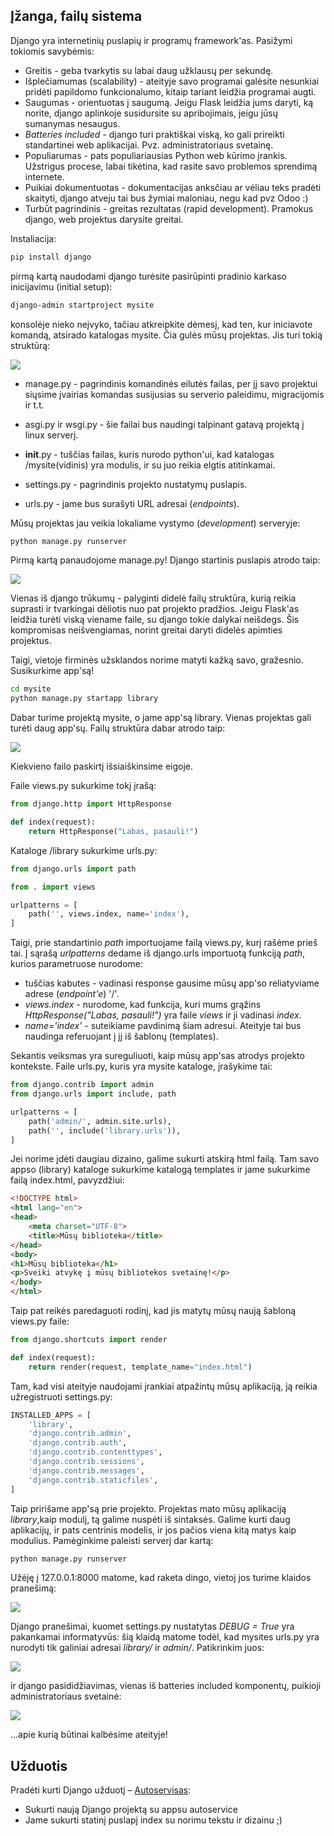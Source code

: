## Įžanga, failų sistema

Django yra internetinių puslapių ir programų framework'as. Pasižymi tokiomis savybėmis:

* Greitis - geba tvarkytis su labai daug užklausų per sekundę.
* Išplečiamumas (scalability) - ateityje savo programai galėsite nesunkiai pridėti papildomo funkcionalumo, kitaip tariant leidžia programai augti.
* Saugumas - orientuotas į saugumą. Jeigu Flask leidžia jums daryti, ką norite, django aplinkoje susidursite su apribojimais, jeigu jūsų sumanymas nesaugus.
* *Batteries included* - django turi praktiškai viską, ko gali prireikti standartinei web aplikacijai. Pvz. administratoriaus svetainę.
* Populiarumas - pats populiariausias Python web kūrimo įrankis. Užstrigus procese, labai tikėtina, kad rasite savo problemos sprendimą internete.
* Puikiai dokumentuotas - dokumentacijas anksčiau ar vėliau teks pradėti skaityti, django atveju tai bus žymiai maloniau, negu kad pvz Odoo :)
* Turbūt pagrindinis - greitas rezultatas (rapid development). Pramokus django, web projektus darysite greitai.

Instaliacija:

```cmd
pip install django
```

pirmą kartą naudodami django turėsite pasirūpinti pradinio karkaso inicijavimu (initial setup): 

```cmd 
django-admin startproject mysite
```

konsolėje nieko neįvyko, tačiau atkreipkite dėmesį, kad ten, kur iniciavote komandą, atsirado katalogas mysite. Čia gulės mūsų projektas. Jis turi tokią struktūrą:

![](failai.png)

* manage.py - pagrindinis komandinės eilutės failas, per jį savo projektui siųsime įvairias komandas susijusias su serverio paleidimu, migracijomis ir t.t.

* asgi.py ir wsgi.py - šie failai bus naudingi talpinant gatavą projektą į linux serverį.

* __init__.py - tuščias failas, kuris nurodo python'ui, kad katalogas /mysite(vidinis) yra modulis, ir su juo reikia elgtis atitinkamai.

* settings.py - pagrindinis projekto nustatymų puslapis.
* urls.py - jame bus surašyti URL adresai (*endpoints*).


Mūsų projektas jau veikia lokaliame vystymo (*development*) serveryje:

```cmd
python manage.py runserver
```

Pirmą kartą panaudojome manage.py! 
Django startinis puslapis atrodo taip:

![](rocket.png)

Vienas iš django trūkumų - palyginti didelė failų struktūra, kurią reikia suprasti ir tvarkingai dėliotis nuo pat projekto pradžios. Jeigu Flask'as leidžia turėti viską viename faile, su django tokie dalykai neišdegs. Šis kompromisas neišvengiamas, norint greitai daryti didelės apimties projektus.

Taigi, vietoje firminės užsklandos norime matyti kažką savo, gražesnio. Susikurkime app'są!

```cmd
cd mysite
python manage.py startapp library
```

Dabar turime projektą mysite, o jame app'są library. Vienas projektas gali turėti daug app'sų. Failų struktūra dabar atrodo taip:

![](tree2.png)

Kiekvieno failo paskirtį išsiaiškinsime eigoje.

Faile views.py sukurkime tokį įrašą:

```python
from django.http import HttpResponse

def index(request):
    return HttpResponse("Labas, pasauli!")
```


Kataloge /library sukurkime urls.py:

```python
from django.urls import path

from . import views

urlpatterns = [
    path('', views.index, name='index'),
]
```

Taigi, prie standartinio *path* importuojame failą views.py, kurį rašėme prieš tai. Į sąrašą *urlpatterns* dedame iš django.urls importuotą funkciją *path*, kurios parametruose nurodome:

* tuščias kabutes - vadinasi response gausime mūsų app'so reliatyviame adrese (*endpoint'e*) '/'.
* *views.index* - nurodome, kad funkcija, kuri mums grąžins *HttpResponse("Labas, pasauli!")* yra faile *views* ir ji vadinasi *index*.
* *name='index'* - suteikiame pavdinimą šiam adresui. Ateityje tai bus naudinga referuojant į jį iš šablonų (templates).

Sekantis veiksmas yra sureguliuoti, kaip mūsų app'sas atrodys projekto kontekste. Faile urls.py, kuris yra mysite kataloge, įrašykime tai:

```python
from django.contrib import admin
from django.urls import include, path

urlpatterns = [
    path('admin/', admin.site.urls),
    path('', include('library.urls')),
]
```

Jei norime įdėti daugiau dizaino, galime sukurti atskirą html failą. Tam savo appso (library) kataloge sukurkime katalogą templates ir jame sukurkime failą index.html, pavyzdžiui:

```html
<!DOCTYPE html>
<html lang="en">
<head>
    <meta charset="UTF-8">
    <title>Mūsų biblioteka</title>
</head>
<body>
<h1>Mūsų biblioteka</h1>
<p>Sveiki atvykę į mūsų bibliotekos svetainę!</p>
</body>
</html>
```

Taip pat reikės paredaguoti rodinį, kad jis matytų mūsų naują šabloną views.py faile:

```python
from django.shortcuts import render

def index(request):
    return render(request, template_name="index.html")
```

Tam, kad visi ateityje naudojami įrankiai atpažintų mūsų aplikaciją, ją reikia užregistruoti settings.py:

```python
INSTALLED_APPS = [
    'library',
    'django.contrib.admin',
    'django.contrib.auth',
    'django.contrib.contenttypes',
    'django.contrib.sessions',
    'django.contrib.messages',
    'django.contrib.staticfiles',
]
```

Taip pririšame app'są prie projekto. Projektas mato mūsų aplikaciją *library*,kaip modulį, tą galime nuspėti iš sintaksės. Galime kurti daug aplikacijų, ir pats centrinis modelis, ir jos pačios viena kitą matys kaip modulius. Pamėginkime paleisti serverį dar kartą:

```cmd
python manage.py runserver
```

Užėję į 127.0.0.1:8000 matome, kad raketa dingo, vietoj jos turime klaidos pranešimą:

![](error.png)

Django pranešimai, kuomet settings.py nustatytas *DEBUG = True* yra pakankamai informatyvūs: šią klaidą matome todėl, kad mysites urls.py yra nurodyti tik galiniai adresai *library/* ir *admin/*. Patikrinkim juos:

![](hello_world.png)

ir django pasididžiavimas, vienas iš batteries included komponentų, puikioji administratoriaus svetainė:

![](admin.png)

...apie kurią būtinai kalbėsime ateityje! 

## Užduotis
Pradėti kurti Django užduotį – [Autoservisas](https://github.com/robotautas/kursas/wiki/Django-u%C5%BEduotis:-Autoservisas):
* Sukurti naują Django projektą su appsu autoservice
* Jame sukurti statinį puslapį index su norimu tekstu ir dizainu ;)
